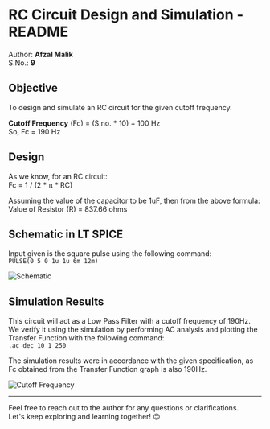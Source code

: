 # RC Circuit Design and Simulation - README

Author: **Afzal Malik**  
S.No.: **9**

## Objective
To design and simulate an RC circuit for the given cutoff frequency.

**Cutoff Frequency** (Fc) = (S.no. * 10) + 100 Hz  
So, Fc = 190 Hz

## Design
As we know, for an RC circuit:  
Fc = 1 / (2 * π * RC)

Assuming the value of the capacitor to be 1uF, then from the above formula:  
Value of Resistor (R) = 837.66 ohms  

## Schematic in LT SPICE
Input given is the square pulse using the following command:  
`PULSE(0 5 0 1u 1u 6m 12m)`  


![Schematic](https://github.com/afzalamu/LTSpice-Lab/assets/124300839/43510fdd-4c56-4780-ba39-6618ac976204)

## Simulation Results
This circuit will act as a Low Pass Filter with a cutoff frequency of 190Hz. We verify it using the simulation by performing AC analysis and plotting the Transfer Function with the following command:  
`.ac dec 10 1 250`

The simulation results were in accordance with the given specification, as Fc obtained from the Transfer Function graph is also 190Hz.

![Cutoff Frequency](https://github.com/afzalamu/LTSpice-Lab/assets/124300839/3fc975ed-ecbb-4182-989a-d2d7c96b2cb7)

---
Feel free to reach out to the author for any questions or clarifications.  
Let's keep exploring and learning together! 😊
